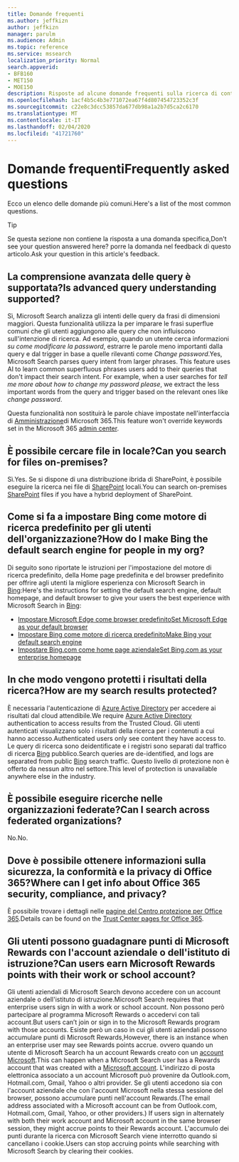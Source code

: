 ```yaml
---
title: Domande frequenti
ms.author: jeffkizn
author: jeffkizn
manager: parulm
ms.audience: Admin
ms.topic: reference
ms.service: mssearch
localization_priority: Normal
search.appverid:
- BFB160
- MET150
- MOE150
description: Risposte ad alcune domande frequenti sulla ricerca di contenuti nell'organizzazione e su Microsoft Search
ms.openlocfilehash: 1acf4b5c4b3e771072ea67f4d807454723352c3f
ms.sourcegitcommit: c22e8c3dcc53857da677db98a1a2b7d5ca2c6170
ms.translationtype: MT
ms.contentlocale: it-IT
ms.lasthandoff: 02/04/2020
ms.locfileid: "41721760"
---
```

<!-- markdownlint-disable no-trailing-punctuation -->
# <a name="frequently-asked-questions"></a><span data-ttu-id="d3b7c-103">Domande frequenti</span><span class="sxs-lookup"><span data-stu-id="d3b7c-103">Frequently asked questions</span></span>

<span data-ttu-id="d3b7c-104">Ecco un elenco delle domande più comuni.</span><span class="sxs-lookup"><span data-stu-id="d3b7c-104">Here's a list of the most common questions.</span></span>

> [!TIP]
> <span data-ttu-id="d3b7c-105">Se questa sezione non contiene la risposta a una domanda specifica,</span><span class="sxs-lookup"><span data-stu-id="d3b7c-105">Don't see your question answered here?</span></span> <span data-ttu-id="d3b7c-106">porre la domanda nel feedback di questo articolo.</span><span class="sxs-lookup"><span data-stu-id="d3b7c-106">Ask your question in this article's feedback.</span></span>

## <a name="is-advanced-query-understanding-supported"></a><span data-ttu-id="d3b7c-107">La comprensione avanzata delle query è supportata?</span><span class="sxs-lookup"><span data-stu-id="d3b7c-107">Is advanced query understanding supported?</span></span>

<span data-ttu-id="d3b7c-p102">Sì, Microsoft Search analizza gli intenti delle query da frasi di dimensioni maggiori. Questa funzionalità utilizza Ia per imparare le frasi superflue comuni che gli utenti aggiungono alle query che non influiscono sull'intenzione di ricerca. Ad esempio, quando un utente cerca informazioni *su come modificare la password*, estrarre le parole meno importanti dalla query e dal trigger in base a quelle rilevanti come *Change password*.</span><span class="sxs-lookup"><span data-stu-id="d3b7c-p102">Yes, Microsoft Search parses query intent from larger phrases. This feature uses AI to learn common superfluous phrases users add to their queries that don't impact their search intent. For example, when a user searches for *tell me more about how to change my password please*, we extract the less important words from the query and trigger based on the relevant ones like *change password*.</span></span>
  
<span data-ttu-id="d3b7c-111">Questa funzionalità non sostituirà le parole chiave impostate nell'interfaccia di [Amministrazione](https://admin.microsoft.com)di Microsoft 365.</span><span class="sxs-lookup"><span data-stu-id="d3b7c-111">This feature won't override keywords set in the Microsoft 365 [admin center](https://admin.microsoft.com).</span></span>
  
## <a name="can-you-search-for-files-on-premises"></a><span data-ttu-id="d3b7c-112">È possibile cercare file in locale?</span><span class="sxs-lookup"><span data-stu-id="d3b7c-112">Can you search for files on-premises?</span></span>

<span data-ttu-id="d3b7c-113">Sì.</span><span class="sxs-lookup"><span data-stu-id="d3b7c-113">Yes.</span></span> <span data-ttu-id="d3b7c-114">Se si dispone di una distribuzione ibrida di SharePoint, è possibile eseguire la ricerca nei file di [SharePoint](http://sharepoint.com/) locali.</span><span class="sxs-lookup"><span data-stu-id="d3b7c-114">You can search on-premises [SharePoint](http://sharepoint.com/) files if you have a hybrid deployment of SharePoint.</span></span>
  
## <a name="how-do-i-make-bing-the-default-search-engine-for-people-in-my-org"></a><span data-ttu-id="d3b7c-115">Come si fa a impostare Bing come motore di ricerca predefinito per gli utenti dell'organizzazione?</span><span class="sxs-lookup"><span data-stu-id="d3b7c-115">How do I make Bing the default search engine for people in my org?</span></span>

<span data-ttu-id="d3b7c-116">Di seguito sono riportate le istruzioni per l'impostazione del motore di ricerca predefinito, della Home page predefinita e del browser predefinito per offrire agli utenti la migliore esperienza con Microsoft Search in [Bing](https://Bing.com):</span><span class="sxs-lookup"><span data-stu-id="d3b7c-116">Here's the instructions for setting the default search engine, default homepage, and default browser to give your users the best experience with Microsoft Search in [Bing](https://Bing.com):</span></span>

- [<span data-ttu-id="d3b7c-117">Impostare Microsoft Edge come browser predefinito</span><span class="sxs-lookup"><span data-stu-id="d3b7c-117">Set Microsoft Edge as your default browser</span></span>](set-default-browser.md)
- [<span data-ttu-id="d3b7c-118">Impostare Bing come motore di ricerca predefinito</span><span class="sxs-lookup"><span data-stu-id="d3b7c-118">Make Bing your default search engine</span></span>](set-default-search-engine.md)
- [<span data-ttu-id="d3b7c-119">Impostare Bing.com come home page aziendale</span><span class="sxs-lookup"><span data-stu-id="d3b7c-119">Set Bing.com as your enterprise homepage</span></span>](set-default-homepage.md)

## <a name="how-are-my-search-results-protected"></a><span data-ttu-id="d3b7c-120">In che modo vengono protetti i risultati della ricerca?</span><span class="sxs-lookup"><span data-stu-id="d3b7c-120">How are my search results protected?</span></span>

<span data-ttu-id="d3b7c-121">È necessaria l'autenticazione di [Azure Active Directory](https://docs.microsoft.com/azure/active-directory/) per accedere ai risultati dal cloud attendibile.</span><span class="sxs-lookup"><span data-stu-id="d3b7c-121">We require [Azure Active Directory](https://docs.microsoft.com/azure/active-directory/) authentication to access results from the Trusted Cloud.</span></span> <span data-ttu-id="d3b7c-122">Gli utenti autenticati visualizzano solo i risultati della ricerca per i contenuti a cui hanno accesso.</span><span class="sxs-lookup"><span data-stu-id="d3b7c-122">Authenticated users only see content they have access to.</span></span> <span data-ttu-id="d3b7c-123">Le query di ricerca sono deidentificate e i registri sono separati dal traffico di ricerca [Bing](https://Bing.com) pubblico.</span><span class="sxs-lookup"><span data-stu-id="d3b7c-123">Search queries are de-identified, and logs are separated from public [Bing](https://Bing.com) search traffic.</span></span> <span data-ttu-id="d3b7c-124">Questo livello di protezione non è offerto da nessun altro nel settore.</span><span class="sxs-lookup"><span data-stu-id="d3b7c-124">This level of protection is unavailable anywhere else in the industry.</span></span>

## <a name="can-i-search-across-federated-organizations"></a><span data-ttu-id="d3b7c-125">È possibile eseguire ricerche nelle organizzazioni federate?</span><span class="sxs-lookup"><span data-stu-id="d3b7c-125">Can I search across federated organizations?</span></span>

<span data-ttu-id="d3b7c-126">No.</span><span class="sxs-lookup"><span data-stu-id="d3b7c-126">No.</span></span>

## <a name="where-can-i-get-info-about-office-365-security-compliance-and-privacy"></a><span data-ttu-id="d3b7c-127">Dove è possibile ottenere informazioni sulla sicurezza, la conformità e la privacy di Office 365?</span><span class="sxs-lookup"><span data-stu-id="d3b7c-127">Where can I get info about Office 365 security, compliance, and privacy?</span></span>

<span data-ttu-id="d3b7c-128">È possibile trovare i dettagli nelle [pagine del Centro protezione per Office 365](https://www.microsoft.com/TrustCenter/CloudServices/office365/default.aspx).</span><span class="sxs-lookup"><span data-stu-id="d3b7c-128">Details can be found on the [Trust Center pages for Office 365](https://www.microsoft.com/TrustCenter/CloudServices/office365/default.aspx).</span></span>

## <a name="can-users-earn-microsoft-rewards-points-with-their-work-or-school-account"></a><span data-ttu-id="d3b7c-129">Gli utenti possono guadagnare punti di Microsoft Rewards con l'account aziendale o dell'istituto di istruzione?</span><span class="sxs-lookup"><span data-stu-id="d3b7c-129">Can users earn Microsoft Rewards points with their work or school account?</span></span>

<span data-ttu-id="d3b7c-130">Gli utenti aziendali di Microsoft Search devono accedere con un account aziendale o dell'istituto di istruzione.</span><span class="sxs-lookup"><span data-stu-id="d3b7c-130">Microsoft Search requires that enterprise users sign in with a work or school account.</span></span> <span data-ttu-id="d3b7c-131">Non possono però partecipare al programma Microsoft Rewards o accedervi con tali account.</span><span class="sxs-lookup"><span data-stu-id="d3b7c-131">But users can’t join or sign in to the Microsoft Rewards program with those accounts.</span></span> <span data-ttu-id="d3b7c-132">Esiste però un caso in cui gli utenti aziendali possono accumulare punti di Microsoft Rewards,</span><span class="sxs-lookup"><span data-stu-id="d3b7c-132">However, there is an instance when an enterprise user may see Rewards points accrue.</span></span> <span data-ttu-id="d3b7c-133">ovvero quando un utente di Microsoft Search ha un account Rewards creato con un [account Microsoft](https://www.microsoft.com/welcome?rtc=1).</span><span class="sxs-lookup"><span data-stu-id="d3b7c-133">This can happen when a Microsoft Search user has a Rewards account that was created with a [Microsoft account](https://www.microsoft.com/welcome?rtc=1).</span></span> <span data-ttu-id="d3b7c-134">L'indirizzo di posta elettronica associato a un account Microsoft può provenire da Outlook.com, Hotmail.com, Gmail, Yahoo o altri provider. Se gli utenti accedono sia con l'account aziendale che con l'account Microsoft nella stessa sessione del browser, possono accumulare punti nell'account Rewards.</span><span class="sxs-lookup"><span data-stu-id="d3b7c-134">(The email address associated with a Microsoft account can be from Outlook.com, Hotmail.com, Gmail, Yahoo, or other providers.) If users sign in alternately with both their work account and Microsoft account in the same browser session, they might accrue points to their Rewards account.</span></span> <span data-ttu-id="d3b7c-135">L'accumulo dei punti durante la ricerca con Microsoft Search viene interrotto quando si cancellano i cookie.</span><span class="sxs-lookup"><span data-stu-id="d3b7c-135">Users can stop accruing points while searching with Microsoft Search by clearing their cookies.</span></span>
